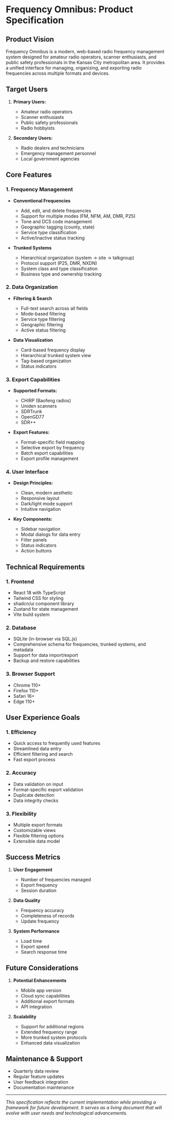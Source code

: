 # Frequency Omnibus: Product Specification

## Product Vision
Frequency Omnibus is a modern, web-based radio frequency management system designed for amateur radio operators, scanner enthusiasts, and public safety professionals in the Kansas City metropolitan area. It provides a unified interface for managing, organizing, and exporting radio frequencies across multiple formats and devices.

## Target Users
1. **Primary Users:**
   - Amateur radio operators
   - Scanner enthusiasts
   - Public safety professionals
   - Radio hobbyists

2. **Secondary Users:**
   - Radio dealers and technicians
   - Emergency management personnel
   - Local government agencies

## Core Features

### 1. Frequency Management
- **Conventional Frequencies**
  - Add, edit, and delete frequencies
  - Support for multiple modes (FM, NFM, AM, DMR, P25)
  - Tone and DCS code management
  - Geographic tagging (county, state)
  - Service type classification
  - Active/inactive status tracking

- **Trunked Systems**
  - Hierarchical organization (system → site → talkgroup)
  - Protocol support (P25, DMR, NXDN)
  - System class and type classification
  - Business type and ownership tracking

### 2. Data Organization
- **Filtering & Search**
  - Full-text search across all fields
  - Mode-based filtering
  - Service type filtering
  - Geographic filtering
  - Active status filtering

- **Data Visualization**
  - Card-based frequency display
  - Hierarchical trunked system view
  - Tag-based organization
  - Status indicators

### 3. Export Capabilities
- **Supported Formats:**
  - CHIRP (Baofeng radios)
  - Uniden scanners
  - SDRTrunk
  - OpenGD77
  - SDR++

- **Export Features:**
  - Format-specific field mapping
  - Selective export by frequency
  - Batch export capabilities
  - Export profile management

### 4. User Interface
- **Design Principles:**
  - Clean, modern aesthetic
  - Responsive layout
  - Dark/light mode support
  - Intuitive navigation

- **Key Components:**
  - Sidebar navigation
  - Modal dialogs for data entry
  - Filter panels
  - Status indicators
  - Action buttons

## Technical Requirements

### 1. Frontend
- React 18 with TypeScript
- Tailwind CSS for styling
- shadcn/ui component library
- Zustand for state management
- Vite build system

### 2. Database
- SQLite (in-browser via SQL.js)
- Comprehensive schema for frequencies, trunked systems, and metadata
- Support for data import/export
- Backup and restore capabilities

### 3. Browser Support
- Chrome 110+
- Firefox 110+
- Safari 16+
- Edge 110+

## User Experience Goals

### 1. Efficiency
- Quick access to frequently used features
- Streamlined data entry
- Efficient filtering and search
- Fast export process

### 2. Accuracy
- Data validation on input
- Format-specific export validation
- Duplicate detection
- Data integrity checks

### 3. Flexibility
- Multiple export formats
- Customizable views
- Flexible filtering options
- Extensible data model

## Success Metrics
1. **User Engagement**
   - Number of frequencies managed
   - Export frequency
   - Session duration

2. **Data Quality**
   - Frequency accuracy
   - Completeness of records
   - Update frequency

3. **System Performance**
   - Load time
   - Export speed
   - Search response time

## Future Considerations
1. **Potential Enhancements**
   - Mobile app version
   - Cloud sync capabilities
   - Additional export formats
   - API integration

2. **Scalability**
   - Support for additional regions
   - Extended frequency range
   - More trunked system protocols
   - Enhanced data visualization

## Maintenance & Support
- Quarterly data review
- Regular feature updates
- User feedback integration
- Documentation maintenance

---

*This specification reflects the current implementation while providing a framework for future development. It serves as a living document that will evolve with user needs and technological advancements.* 
